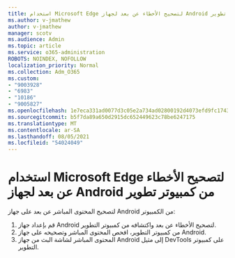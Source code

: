 ```yaml
---
title: استخدام Microsoft Edge لتصحيح الأخطاء عن بعد لجهاز Android من كمبيوتر تطوير
ms.author: v-jmathew
author: v-jmathew
manager: scotv
ms.audience: Admin
ms.topic: article
ms.service: o365-administration
ROBOTS: NOINDEX, NOFOLLOW
localization_priority: Normal
ms.collection: Adm_O365
ms.custom:
- "9003928"
- "6983"
- "10186"
- "9005827"
ms.openlocfilehash: 1e7eca331ad0077d3c05e2a734ad02800192d4073efd9fc17431e11b7e691883
ms.sourcegitcommit: b5f7da89a650d2915dc652449623c78be6247175
ms.translationtype: MT
ms.contentlocale: ar-SA
ms.lasthandoff: 08/05/2021
ms.locfileid: "54024049"
---
```

# <a name="use-microsoft-edge-to-remotely-debug-an-android-device-from-a-development-computer"></a>استخدام Microsoft Edge لتصحيح الأخطاء عن بعد لجهاز Android من كمبيوتر تطوير

لتصحيح المحتوى المباشر عن بعد على جهاز Android من الكمبيوتر:

1. قم بإعداد جهاز Android لتصحيح الأخطاء عن بعد واكتشافه من كمبيوتر التطوير.
2. من كمبيوتر التطوير، افحص المحتوى المباشر وتصحيحه على جهاز Android.
3. المحتوى المباشر لشاشة البث من جهاز Android إلى مثيل DevTools على كمبيوتر التطوير.

